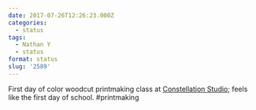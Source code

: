 ```yaml
---
date: 2017-07-26T12:26:23.000Z
categories:
  - status
tags:
  - Nathan Y
  - status
format: status
slug: '2589'
---
```

First day of color woodcut printmaking class at [Constellation
Studio](https://constellation-studios.net/); feels like the first day of school.
#printmaking

